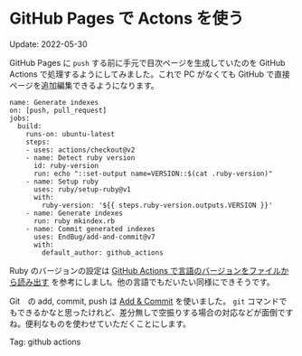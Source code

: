 # GitHub Pages で Actons を使う

Update: 2022-05-30

GitHub Pages に `push` する前に手元で目次ページを生成していたのを GitHub Actions で処理するようにしてみました。これで PC がなくても GitHub で直接ページを追加編集できるようになります。

```
name: Generate indexes
on: [push, pull_request]
jobs:
  build:
    runs-on: ubuntu-latest
    steps:
    - uses: actions/checkout@v2
    - name: Detect ruby version
      id: ruby-version
      run: echo "::set-output name=VERSION::$(cat .ruby-version)"
    - name: Setup ruby
      uses: ruby/setup-ruby@v1
      with:
        ruby-version: '${{ steps.ruby-version.outputs.VERSION }}'
    - name: Generate indexes
      run: ruby mkindex.rb
    - name: Commit generated indexes
      uses: EndBug/add-and-commit@v7
      with:
        default_author: github_actions
```

Ruby のバージョンの設定は
[GitHub Actions で言語のバージョンをファイルから読み出す](https://zenn.dev/rosylilly/articles/202202-github-actions-versions)
を参考にしましt。他の言語でもだいたい同様にできそうです。

Git　の add, commit, push は
[Add & Commit](https://github.com/EndBug/add-and-commit)
を使いました。
`git` コマンドでもできるかなと思ったけれど、差分無しで空振りする場合の対応などが面倒ですね。便利なものを使わせていただくことにします。

Tag: github actions
